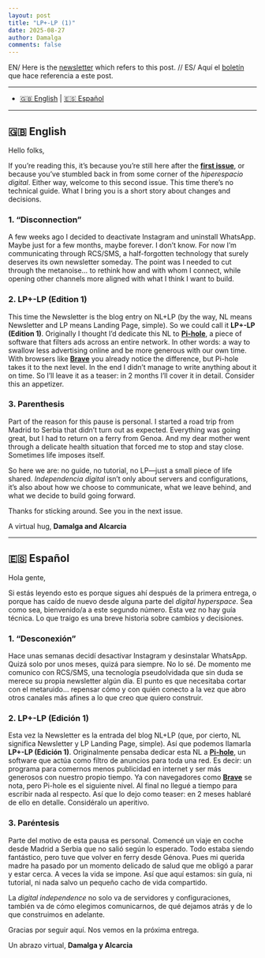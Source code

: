 ```yaml
---
layout: post
title: "LP+-LP (1)"
date: 2025-08-27
author: Damalga
comments: false
---
```


EN/ Here is the <a href="" target="_blank" rel="noopener noreferrer">newsletter</a> which refers to this post. //
ES/ Aquí el <a href="" target="_blank" rel="noopener noreferrer">boletín</a> que hace referencia a este post.

---

- [🇬🇧 English](#en) | [🇪🇸 Español](#es)

---

<span id="en"></span>
## 🇬🇧 English

Hello folks,

If you’re reading this, it’s because you’re still here after the [**first issue**](https://damalga.github.io/damalga-nl-lp/2025/06/23/post-1.html), or because you’ve stumbled back in from some corner of the *hiperespacio digital*. Either way, welcome to this second issue. This time there’s no technical guide. What I bring you is a short story about changes and decisions.

### 1. “Disconnection”
A few weeks ago I decided to deactivate Instagram and uninstall WhatsApp. Maybe just for a few months, maybe forever. I don’t know. For now I’m communicating through RCS/SMS, a half-forgotten technology that surely deserves its own newsletter someday.
The point was I needed to cut through the metanoise… to rethink how and with whom I connect, while opening other channels more aligned with what I think I want to build.

### 2. LP+-LP (Edition 1)
This time the Newsletter is the blog entry on NL+LP (by the way, NL means Newsletter and LP means Landing Page, simple). So we could call it **LP+-LP (Edition 1)**.
Originally I thought I’d dedicate this NL to [**Pi-hole**](https://pi-hole.net/), a piece of software that filters ads across an entire network. In other words: a way to swallow less advertising online and be more generous with our own time. With browsers like [**Brave**](https://brave.com/) you already notice the difference, but Pi-hole takes it to the next level.
In the end I didn’t manage to write anything about it on time. So I’ll leave it as a teaser: in 2 months I’ll cover it in detail. Consider this an appetizer.

### 3. Parenthesis
Part of the reason for this pause is personal. I started a road trip from Madrid to Serbia that didn’t turn out as expected. Everything was going great, but I had to return on a ferry from Genoa. And my dear mother went through a delicate health situation that forced me to stop and stay close. Sometimes life imposes itself.

So here we are: no guide, no tutorial, no LP—just a small piece of life shared.
*Independencia digital* isn’t only about servers and configurations, it’s also about how we choose to communicate, what we leave behind, and what we decide to build going forward.

Thanks for sticking around. See you in the next issue.

A virtual hug,
**Damalga and Alcarcia**

---

<span id="es"></span>
## 🇪🇸 Español

Hola gente,

Si estás leyendo esto es porque sigues ahí después de la primera entrega, o porque has caído de nuevo desde alguna parte del *digital hyperspace*. Sea como sea, bienvenido/a a este segundo número. Esta vez no hay guía técnica. Lo que traigo es una breve historia sobre cambios y decisiones.

### 1. “Desconexión”
Hace unas semanas decidí desactivar Instagram y desinstalar WhatsApp. Quizá solo por unos meses, quizá para siempre. No lo sé. De momento me comunico con RCS/SMS, una tecnología pseudolvidada que sin duda se merece su propia newsletter algún día.
El punto es que necesitaba cortar con el metaruido… repensar cómo y con quién conecto a la vez que abro otros canales más afines a lo que creo que quiero construir.

### 2. LP+-LP (Edición 1)
Esta vez la Newsletter es la entrada del blog NL+LP (que, por cierto, NL significa Newsletter y LP Landing Page, simple). Así que podemos llamarla **LP+-LP (Edición 1)**. Originalmente pensaba dedicar esta NL a [**Pi-hole**](https://pi-hole.net/), un software que actúa como filtro de anuncios para toda una red. Es decir: un programa para comernos menos publicidad en internet y ser más generosos con nuestro propio tiempo. Ya con navegadores como [**Brave**](https://brave.com/) se nota, pero Pi-hole es el siguiente nivel.
Al final no llegué a tiempo para escribir nada al respecto. Así que lo dejo como teaser: en 2 meses hablaré de ello en detalle. Considéralo un aperitivo.

### 3. Paréntesis
Parte del motivo de esta pausa es personal. Comencé un viaje en coche desde Madrid a Serbia que no salió según lo esperado. Todo estaba siendo fantástico, pero tuve que volver en ferry desde Génova. Pues mi querida madre ha pasado por un momento delicado de salud que me obligó a parar y estar cerca. A veces la vida se impone. Así que aquí estamos: sin guía, ni tutorial, ni nada salvo un pequeño cacho de vida compartido.

La *digital independence* no solo va de servidores y configuraciones, también va de cómo elegimos comunicarnos, de qué dejamos atrás y de lo que construimos en adelante.

Gracias por seguir aquí. Nos vemos en la próxima entrega.

Un abrazo virtual,
**Damalga y Alcarcia**
